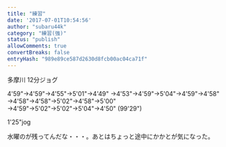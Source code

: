 ```yaml
---
title: "練習"
date: '2017-07-01T10:54:56'
author: "subaru44k"
category: "練習(強)"
status: "publish"
allowComments: true
convertBreaks: false
entryHash: "989e89ce587d2630d8fcb00ac04ca71f"
---
```

多摩川
12分ジョグ

4'59"→4'59"→4'55"→5'01"→4'49"
→4'53"→4'59"→5'04"→4'59"→4'58"
→4'58"→4'58"→5'02"→4'58"→5'00"
→4'59"→5'02"→5'02"→5'04"→4'50"
(99'29")

1'25"jog


水曜のが残ってんだな・・・。あとはちょっと途中にかかとが気になった。
